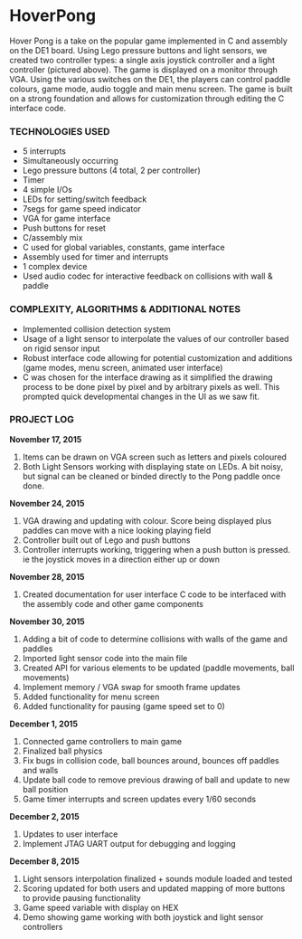 # HoverPong

Hover Pong is a take on the popular game implemented in C and assembly on the DE1 board.
Using Lego pressure buttons and light sensors, we created two controller types: a single axis
joystick controller and a light controller (pictured above). The game is displayed on a monitor
through VGA. Using the various switches on the DE1, the players can control paddle colours,
game mode, audio toggle and main menu screen. The game is built on a strong foundation and
allows for customization through editing the C interface code.

### TECHNOLOGIES USED
* 5 interrupts
 * Simultaneously occurring
 * Lego pressure buttons (4 total, 2 per controller)
 * Timer
* 4 simple I/Os
 * LEDs for setting/switch feedback
 * 7segs for game speed indicator
 * VGA for game interface
 * Push buttons for reset
* C/assembly mix
 * C used for global variables, constants, game interface
 * Assembly used for timer and interrupts
* 1 complex device
 * Used audio codec for interactive feedback on collisions with wall & paddle
 
### COMPLEXITY, ALGORITHMS & ADDITIONAL NOTES
* Implemented collision detection system
* Usage of a light sensor to interpolate the values of our controller based on rigid sensor
input
* Robust interface code allowing for potential customization and additions (game modes,
menu screen, animated user interface)
* C was chosen for the interface drawing as it simplified the drawing process to be done
pixel by pixel and by arbitrary pixels as well. This prompted quick developmental
changes in the UI as we saw fit.

### PROJECT LOG

__November 17, 2015__

1. Items can be drawn on VGA screen such as letters and pixels coloured
2. Both Light Sensors working with displaying state on LEDs. A bit noisy, but signal can be
cleaned or binded directly to the Pong paddle once done.


__November 24, 2015__

1. VGA drawing and updating with colour. Score being displayed plus paddles can move
with a nice looking playing field
2. Controller built out of Lego and push buttons
3. Controller interrupts working, triggering when a push button is pressed. ie the joystick
moves in a direction either up or down


__November 28, 2015__

1. Created documentation for user interface C code to be interfaced with the assembly
code and other game components


__November 30, 2015__

1. Adding a bit of code to determine collisions with walls of the game and paddles
2. Imported light sensor code into the main file
3. Created API for various elements to be updated (paddle movements, ball movements)
4. Implement memory / VGA swap for smooth frame updates
5. Added functionality for menu screen
6. Added functionality for pausing (game speed set to 0)


__December 1, 2015__

1. Connected game controllers to main game
2. Finalized ball physics
3. Fix bugs in collision code, ball bounces around, bounces off paddles and walls
4. Update ball code to remove previous drawing of ball and update to new ball position
5. Game timer interrupts and screen updates every 1/60 seconds


__December 2, 2015__

1. Updates to user interface
2. Implement JTAG UART output for debugging and logging


__December 8, 2015__

1. Light sensors interpolation finalized + sounds module loaded and tested
2. Scoring updated for both users and updated mapping of more buttons to provide
pausing functionality
3. Game speed variable with display on HEX
4. Demo showing game working with both joystick and light sensor controllers
